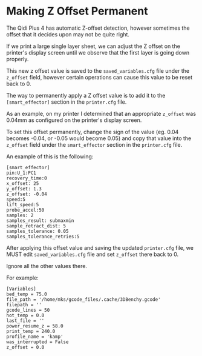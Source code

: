 # Making Z Offset Permanent

The Qidi Plus 4 has automatic Z-offset detection, however sometimes the offset that it decides upon may not be quite right.

If we print a large single layer sheet, we can adjust the Z offset on the printer's display screen until we observe that the first layer is going down properly.

This new z offset value is saved to the `saved_variables.cfg` file under the `z_offset` field, however certain operations can cause this value to be reset back to 0.

The way to permanently apply a Z offset value is to add it to the `[smart_effector]` section in the `printer.cfg` file.

As an example, on my printer I determined that an appropriate `z_offset` was 0.04mm as configured on the printer's display screen.

To set this offset permanently, change the sign of the value (eg. 0.04 becomes -0.04, or -0.05 would become 0.05) and copy that value into the `z_offset` field under the `smart_effector` section in the `printer.cfg` file.

An example of this is the following:


```
[smart_effector]
pin:U_1:PC1
recovery_time:0
x_offset: 25
y_offset: 1.3
z_offset: -0.04
speed:5
lift_speed:5
probe_accel:50
samples: 2
samples_result: submaxmin
sample_retract_dist: 5
samples_tolerance: 0.05
samples_tolerance_retries:5
```


After applying this offset value and saving the updated `printer.cfg` file, we MUST edit `saved_variables.cfg` file and set `z_offset` there back to 0.

Ignore all the other values there.

For example:

```
[Variables]
bed_temp = 75.0
file_path = '/home/mks/gcode_files/.cache/3DBenchy.gcode'
filepath = ''
gcode_lines = 50
hot_temp = 0.0
last_file = ''
power_resume_z = 58.0
print_temp = 240.0
profile_name = 'kamp'
was_interrupted = False
z_offset = 0.0
```
